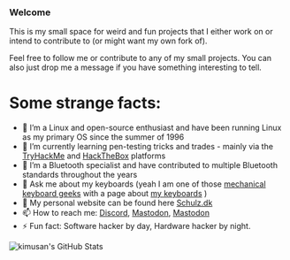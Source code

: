 ### Welcome

This is my small space for weird and fun projects that I either work on or intend to contribute to (or might want my own fork of). 

Feel free to follow me or contribute to any of my small projects. You can also just drop me a message if you have something interesting to tell. 

# Some strange facts:
- 🔭 I’m a Linux and open-source enthusiast and have been running Linux as my primary OS since the summer of 1996
- 🌱 I’m currently learning pen-testing tricks and trades - mainly via the [TryHackMe](https://tryhackme.com) and [HackTheBox](https://hackthebox.com) platforms
- 👯 I’m a Bluetooth specialist and have contributed to multiple Bluetooth standards throughout the years
- 💬 Ask me about my keyboards (yeah I am one of those [mechanical keyboard geeks](https://www.reddit.com/r/MechanicalKeyboards/) with a page about [my keyboards](https://mechkeys.tech) )
- 💬 My personal website can be found here [Schulz.dk](https://schulz.dk)
- 📫 How to reach me: [Discord](https://discordapp.com/users/157741926886408193), [Mastodon](https://social.data.coop/kimschulz), [Mastodon](https://kimschulz.bsky.social/)
- ⚡ Fun fact: Software hacker by day, Hardware hacker by night. 

<img align="center" src="https://github-readme-stats.vercel.app/api?username=kimusan&show_icons=true&line_height=23&count_private=true&theme=github_dark&hide_rank=true&hide_title=true" alt="kimusan's GitHub Stats" />
